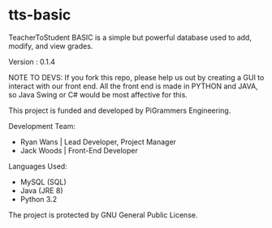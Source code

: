 # tts-basic
TeacherToStudent BASIC is a simple but powerful database used to add, modify, and view grades.

Version : 0.1.4

NOTE TO DEVS: If you fork this repo, please help us out by creating a GUI to interact with our front end. All the front end is made in PYTHON and JAVA, so Java Swing or C# would be most affective for this.

This project is funded and developed by PiGrammers Engineering.

Development Team:
  - Ryan Wans   | Lead Developer, Project Manager
  - Jack Woods  | Front-End Developer

Languages Used:
  - MySQL (SQL)
  - Java (JRE 8)
  - Python 3.2

The project is protected by GNU General Public License.
